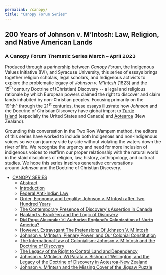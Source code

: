```yaml
---
permalink: /canopy/
title: "Canopy Forum Series"
---
```

## 200 Years of Johnson v. M’Intosh: Law, Religion, and Native American Lands
### A Canopy Forum Thematic Series March – April 2023
Produced through a partnership between *Canopy Forum*, the Indigenous Values Initiative (IVI), and Syracuse University, this series of essays brings together religion scholars, legal scholars, and Indigenous activists to explore the problematic legacy of *Johnson v. M'Intosh* (1823) and the 15<sup>th</sup> century Doctrine of (Christian) Discovery -- a legal and religious rationale by which European powers claimed the right to discover and claim lands inhabited by non-Christian peoples. Focusing primarily on the 19^th^ through the 21<sup>st</sup> centuries, these essays illustrate how *Johnson* and the Doctrine of Christian Discovery have global import to [Turtle Island](https://en.wikipedia.org/wiki/Turtle_Island_(Native_American_folklore)) (especially the United States and Canada) and [Aotearoa](https://en.wikipedia.org/wiki/Aotearoa) (New Zealand). 

Grounding this conversation in the Two Row Wampum method, the editors of this series have worked to include both Indigenous and non-Indigenous voices so we can journey side by side without violating the waters down the river of life. We recognize the urgency and need for more inclusion of indigenous voices to reaffirm our proper relationship with the natural world in the staid disciplines of religion, law, history, anthropology, and cultural studies. We hope this series inspires generative conversations around *Johnson* and the Doctrine of Christian Discovery.

-   [CANOPY SERIES](https://canopyforum.org/200-years-of-johnson-v-mintosh-law-religion-and-native-american-lands/)
    -   [Abstract](https://canopyforum.org/200-years-of-johnson-v-mintosh-law-religion-and-native-american-lands/)
    -   [Introduction](https://canopyforum.org/2023/03/10/introduction-to-the-200-years-of-johnson-v-mintosh-law-religion-and-native-american-lands-series/)
    -   [Federal Anti-Indian Law](https://canopyforum.org/2023/03/07/federal-anti-indian-law-the-legal-entrapment-of-indigenous-peoples/)
    -   [Order, Economy, and Legality: Johnson v. M'Intosh after Two Hundred Years](https://canopyforum.org/2023/03/11/order-economy-and-legality-johnson-v-mintosh-after-two-hundred-years/)
    -   [The Contemporary Presence of Discovery's Assertion in Canada](https://canopyforum.org/2023/03/14/the-contemporary-presence-of-discoverys-assertion-in-canada/)
    -   [Haaland v. Brackeen and the Logic of Discovery](https://canopyforum.org/2023/03/18/haaland-v-brackeen-and-the-logic-of-discovery/)
    -   [Did Pope Alexander VI Authorize England's Colonization of North America?](https://canopyforum.org/2023/03/21/did-pope-alexander-vi-authorize-englands-colonization-of-north-america/)
    -   [However, Extravagant The Pretensions Of Johnson V. M'Intosh](https://canopyforum.org/2023/03/23/however-extravagant-the-pretensions-of-johnson-v-mintosh/)
    -   [Johnson v. M'Intosh, Plenary Power, and Our Colonial Constitution](https://canopyforum.org/2023/03/29/johnson-v-mintosh-plenary-power-and-our-colonial-constitution/)
    -   [The International Law of Colonialism: Johnson v. M'Intosh and the Doctrine of Discovery](https://canopyforum.org/2023/03/30/the-international-law-of-colonialism-johnson-v-mintosh-and-the-doctrine-of-discovery-applied-worldwide/)
    -   [The Legacy of the Right to Control Land and Dependency](https://canopyforum.org/2023/04/01/the-legacy-of-the-right-to-control-land-and-dependency/)
    -   [Johnson v. M'Intosh, Wi Parata v. Bishop of Wellington, and the Legacy of the Doctrine of Discovery in Aotearoa-New Zealand](https://canopyforum.org/2023/04/11/johnson-v-mintosh-wi-parata-v-bishop-of-wellington-and-the-legacy-of-the-doctrine-of-discovery-in-aotearoa-new-zealand/)
    -   [Johnson v. M'Intosh and the Missing Cover of the Jigsaw Puzzle](https://canopyforum.org/2023/04/13/johnson-v-mintosh-and-the-missing-cover-of-the-jigsaw-puzzle/)